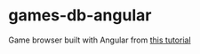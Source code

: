 # games-db-angular
Game browser built with Angular from [this tutorial](https://www.youtube.com/watch?v=LiOzTQAz13Q)
